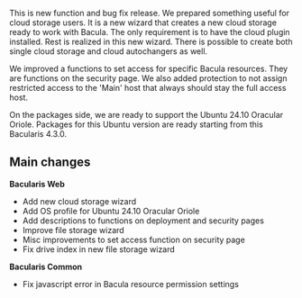 
This is new function and bug fix release. We prepared something useful for
cloud storage users. It is a new wizard that creates a new cloud storage ready
to work with Bacula. The only requirement is to have the cloud plugin installed.
Rest is realized in this new wizard. There is possible to create both single
cloud storage and cloud autochangers as well.

We improved a functions to set access for specific Bacula resources. They are
functions on the security page. We also added protection to not assign restricted
access to the 'Main' host that always should stay the full access host.

On the packages side, we are ready to support the Ubuntu 24.10 Oracular Oriole.
Packages for this Ubuntu version are ready starting from this Bacularis 4.3.0.

## Main changes

**Bacularis Web**
 - Add new cloud storage wizard
 - Add OS profile for Ubuntu 24.10 Oracular Oriole
 - Add descriptions to functions on deployment and security pages
 - Improve file storage wizard
 - Misc improvements to set access function on security page
 - Fix drive index in new file storage wizard

**Bacularis Common**
 - Fix javascript error in Bacula resource permission settings


